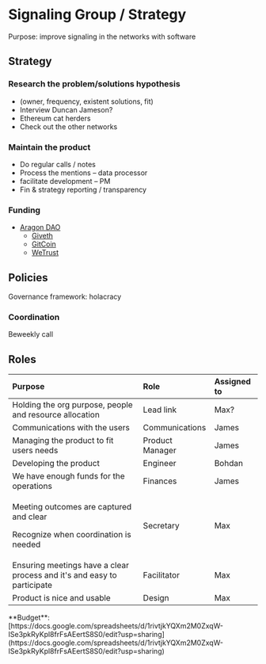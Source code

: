 # Signaling Group / Strategy

Purpose: improve signaling in the networks with software

## Strategy

### Research the problem/solutions hypothesis

* \(owner, frequency, existent solutions, fit\)
* Interview Duncan Jameson?
* Ethereum cat herders
* Check out the other networks

### Maintain the product

* Do regular calls / notes
* Process the mentions – data processor
* facilitate development – PM
* Fin & strategy reporting / transparency

### Funding

* [Aragon DAO](https://mainnet.aragon.org/#/tenna.aragonid.eth/0x77886861218199f5d98c86f4e707a071cbb82ea5)
  * [Giveth](https://beta.giveth.io/campaigns/5b51bdbdf8ba4732631989f5)
  * [GitCoin](https://gitcoin.co/grants/85/tennagraph-minimum-bias-ethereum-signal-aggregat-2)
  * [WeTrust](https://cryptounlocked.wetrust.io/tennagraph)

## Policies

Governance framework: holacracy

### Coordination

Beweekly call

## Roles

<table>
  <thead>
    <tr>
      <th style="text-align:left">Purpose</th>
      <th style="text-align:left">Role</th>
      <th style="text-align:left">Assigned to</th>
    </tr>
  </thead>
  <tbody>
    <tr>
      <td style="text-align:left">Holding the org purpose, people and resource allocation</td>
      <td style="text-align:left">Lead link</td>
      <td style="text-align:left">Max?</td>
    </tr>
    <tr>
      <td style="text-align:left">Communications with the users</td>
      <td style="text-align:left">Communications</td>
      <td style="text-align:left">James</td>
    </tr>
    <tr>
      <td style="text-align:left">Managing the product to fit users needs</td>
      <td style="text-align:left">Product Manager</td>
      <td style="text-align:left">James</td>
    </tr>
    <tr>
      <td style="text-align:left">Developing the product</td>
      <td style="text-align:left">Engineer</td>
      <td style="text-align:left">Bohdan</td>
    </tr>
    <tr>
      <td style="text-align:left">We have enough funds for the operations</td>
      <td style="text-align:left">Finances</td>
      <td style="text-align:left">James</td>
    </tr>
    <tr>
      <td style="text-align:left">
        <p>Meeting outcomes are captured and clear</p>
        <p>Recognize when coordination is needed</p>
      </td>
      <td style="text-align:left">Secretary</td>
      <td style="text-align:left">Max</td>
    </tr>
    <tr>
      <td style="text-align:left">Ensuring meetings have a clear process and it&apos;s and easy to participate</td>
      <td
      style="text-align:left">Facilitator</td>
        <td style="text-align:left">Max</td>
    </tr>
    <tr>
      <td style="text-align:left">Product is nice and usable</td>
      <td style="text-align:left">Design</td>
      <td style="text-align:left">Max</td>
    </tr>
  </tbody>
</table>**Budget**: [https://docs.google.com/spreadsheets/d/1rivtjkYQXm2M0ZxqW-ISe3pkRyKpl8frFsAEertS8S0/edit?usp=sharing](https://docs.google.com/spreadsheets/d/1rivtjkYQXm2M0ZxqW-ISe3pkRyKpl8frFsAEertS8S0/edit?usp=sharing)



